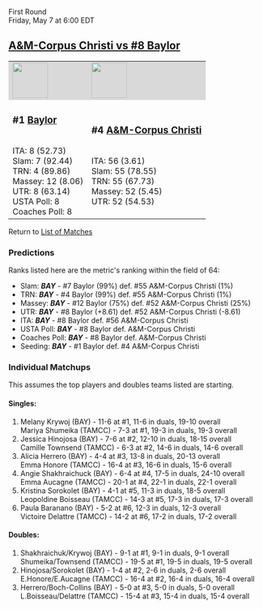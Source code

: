 First Round  
Friday, May 7 at 6:00 EDT
## [A&M-Corpus Christi vs #8 Baylor](https://www.ncaa.com/game/5833654) 

<table>  
<tr style="background-color: #d9d9d9 !important"><td><a href="../"><img src="https://www.ncaa.com/sites/default/files/images/logos/schools/b/baylor.70.png" width="70" height="70" /></a></td><td><a href="../"><img src="https://www.ncaa.com/sites/default/files/images/logos/schools/a/am-corpus-chris.70.png" width="70" height="70" /></a></td></tr>
<tr><td>  

<h3>#1 <a href="../">Baylor</a></h3>  
<br>ITA: 8 (52.73)  
<br>Slam: 7 (92.44)  
<br>TRN: 4 (89.86)  
<br>Massey: 12 (8.06)  
<br>UTR: 8 (63.14)  
<br>USTA Poll: 8  
<br>Coaches Poll: 8  

</td><td>  

<h3>#4 <a href="../">A&M-Corpus Christi</a></h3>  
<br>ITA: 56 (3.61)  
<br>Slam: 55 (78.55)  
<br>TRN: 55 (67.73)  
<br>Massey: 52 (5.45)  
<br>UTR: 52 (54.53)  

</td></tr></table>  

Return to [List of Matches](../index.md)  

### Predictions  

Ranks listed here are the metric's ranking within the field of 64:  
- Slam: ***BAY*** - #7 Baylor (99%) def. #55 A&M-Corpus Christi (1%)  
- TRN: ***BAY*** - #4 Baylor (99%) def. #55 A&M-Corpus Christi (1%)  
- Massey: ***BAY*** - #12 Baylor (75%) def. #52 A&M-Corpus Christi (25%)  
- UTR: ***BAY*** - #8 Baylor (+8.61) def. #52 A&M-Corpus Christi (-8.61)  
- ITA: ***BAY*** - #8 Baylor def. #56 A&M-Corpus Christi  
- USTA Poll: ***BAY*** - #8 Baylor def. A&M-Corpus Christi  
- Coaches Poll: ***BAY*** - #8 Baylor def. A&M-Corpus Christi  
- Seeding: ***BAY*** - #1 Baylor def. #4 A&M-Corpus Christi  

### Individual Matchups  

This assumes the top players and doubles teams listed are starting.  

#### Singles:  
1. Melany Krywoj (BAY) - 11-6 at #1, 11-6 in duals, 19-10 overall  
   Mariya Shumeika (TAMCC) - 7-3 at #1, 19-3 in duals, 19-3 overall
2. Jessica Hinojosa (BAY) - 7-6 at #2, 12-10 in duals, 18-15 overall  
   Camille Townsend (TAMCC) - 6-3 at #2, 14-6 in duals, 14-6 overall
3. Alicia Herrero (BAY) - 4-4 at #3, 13-8 in duals, 20-13 overall  
   Emma Honore (TAMCC) - 16-4 at #3, 16-6 in duals, 15-6 overall
4. Angie Shakhraichuck (BAY) - 6-4 at #4, 17-5 in duals, 24-10 overall  
   Emma Aucagne (TAMCC) - 20-1 at #4, 22-1 in duals, 22-1 overall
5. Kristina Sorokolet (BAY) - 4-1 at #5, 11-3 in duals, 18-5 overall  
   Leopoldine Boisseau (TAMCC) - 14-3 at #5, 17-3 in duals, 17-3 overall
6. Paula Baranano (BAY) - 5-2 at #6, 12-3 in duals, 12-3 overall  
   Victoire Delattre (TAMCC) - 14-2 at #6, 17-2 in duals, 17-2 overall

#### Doubles:  
1. Shakhraichuk/Krywoj (BAY) - 9-1 at #1, 9-1 in duals, 9-1 overall  
   Shumeika/Townsend (TAMCC) - 19-5 at #1, 19-5 in duals, 19-5 overall
2. Hinojosa/Sorokolet (BAY) - 1-4 at #2, 2-6 in duals, 2-6 overall  
   E.Honore/E.Aucagne (TAMCC) - 16-4 at #2, 16-4 in duals, 16-4 overall
3. Herrero/Boch-Collins (BAY) - 5-0 at #3, 5-0 in duals, 5-0 overall  
   L.Boisseau/Delattre (TAMCC) - 15-4 at #3, 15-4 in duals, 15-4 overall